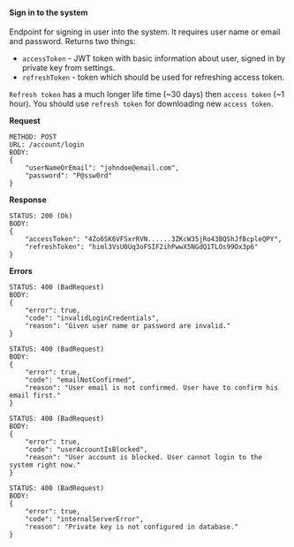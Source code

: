 #### Sign in to the system

Endpoint for signing in user into the system. It requires user name or email and password. Returns two things:

- `accessToken` - JWT token with basic information about user, signed in by private key from settings.
- `refreshToken` - token which should be used for refreshing access token.

`Refresh token` has a much longer life time (~30 days) then `access token` (~1 hour). You should use `refresh token` for downloading new `access token`.

**Request**

```
METHOD: POST
URL: /account/login
BODY:
{
    "userNameOrEmail": "johndoe@email.com",
    "password": "P@ssw0rd"
}
```

**Response**

```
STATUS: 200 (Ok)
BODY:
{
    "accessToken": "4Zo6SK6VFSxrRVN......3ZKcW35jRo43BQShJfBcpleQPY",
    "refreshToken": "himl3VsU0Uq3oFSIF2ihPwwX5NGdQ1TLOs99Ox3p6"
}
```

**Errors**

```
STATUS: 400 (BadRequest)
BODY: 
{
    "error": true,
    "code": "invalidLoginCredentials",
    "reason": "Given user name or password are invalid."
}
```

```
STATUS: 400 (BadRequest)
BODY: 
{
    "error": true,
    "code": "emailNotConfirmed",
    "reason": "User email is not confirmed. User have to confirm his email first."
}
```

```
STATUS: 400 (BadRequest)
BODY: 
{
    "error": true,
    "code": "userAccountIsBlocked",
    "reason": "User account is blocked. User cannot login to the system right now."
}
```

```
STATUS: 400 (BadRequest)
BODY: 
{
    "error": true,
    "code": "internalServerError",
    "reason": "Private key is not configured in database."
}
```